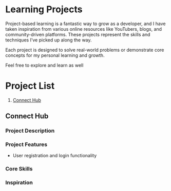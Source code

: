 # Learning Projects
Project-based learning is a fantastic way to grow as a developer, and I have taken inspiration from various online resources like YouTubers, blogs, and community-driven platforms. These projects represent the skills and techniques I’ve picked up along the way.

Each project is designed to solve real-world problems or demonstrate core concepts for my personal learning and growth.

Feel free to explore and learn as well

# Project List 
1. [Connect Hub](#project-1)


## Connect Hub
### Project Description

### Project Features
* User registration and login functionality 

### Core Skills

### Inspiration




